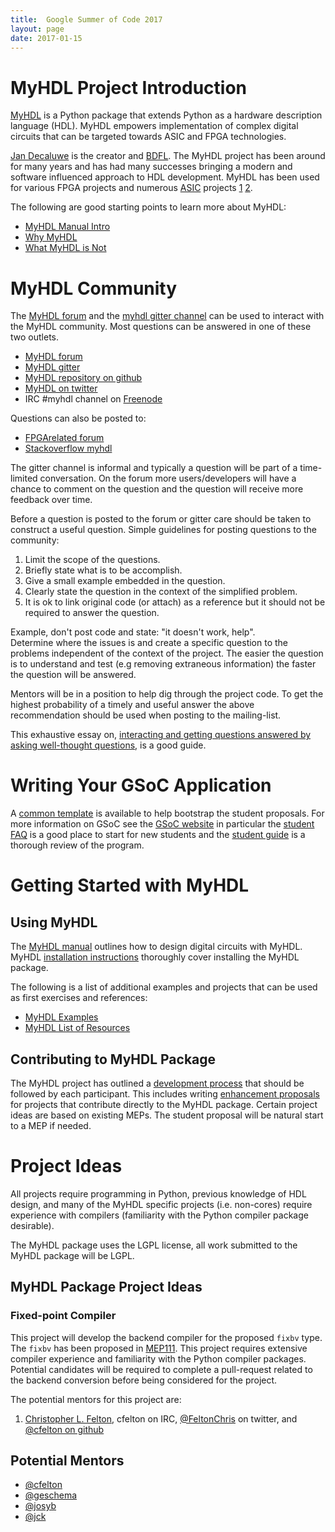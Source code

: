 ```yaml
---
title:  Google Summer of Code 2017
layout: page
date: 2017-01-15
---
```


MyHDL Project Introduction
===========================
[MyHDL](http://www.myhdl.org) is a Python package that extends Python 
as a hardware description language (HDL).  MyHDL empowers implementation
of complex digital circuits that can be targeted towards ASIC and
FPGA technologies.

[Jan Decaluwe](http://www.jandecaluwe.com/) is the creator and 
[BDFL](http://en.wikipedia.org/wiki/Benevolent_dictator_for_life). The 
MyHDL project has been around for many years and has had many successes
bringing a modern and software influenced approach to HDL development.
MyHDL has been used for various FPGA projects and numerous
[ASIC](http://en.wikipedia.org/wiki/Application-specific_integrated_circuit) 
projects [1] [2].

The following are good starting points to learn more about 
MyHDL:

   * [MyHDL Manual Intro](http://docs.myhdl.org/en/latest/manual/preface.html)
   * [Why MyHDL](http://www.myhdl.org/start/why.html)
   * [What MyHDL is Not](http://www.myhdl.org/start/whatitisnot.html)


MyHDL Community
===============
The [MyHDL forum](http://discourse.myhdl.org/) 
and the [myhdl gitter channel](https://gitter.im/myhdl/myhdl) 
can be used to interact with the MyHDL community.  Most questions 
can be answered in one of these two outlets.

   * [MyHDL forum](http://discourse.myhdl.org/)
   * [MyHDL gitter](https://gitter.im/myhdl/myhdl)
   * [MyHDL repository on github](http://github.com/myhdl/myhdl)
   * [MyHDL on twitter](https://twitter.com/MyHDL)
   * IRC #myhdl channel on [Freenode](http://www.freenode.net)

Questions can also be posted to:

   * [FPGArelated forum](https://www.fpgarelated.com/forums)
   * [Stackoverflow myhdl](http://stackoverflow.com/questions/tagged/myhdl)


The gitter channel is informal and typically a question
will be part of a time-limited conversation.  On the forum
more users/developers will have a chance to comment on the question 
and the question will receive more feedback over time.  

Before a question
is posted to the forum or gitter care should be taken to construct
a useful question.  Simple guidelines for posting questions to
the community:

   1. Limit the scope of the questions. 
   2. Briefly state what is to be accomplish.
   3. Give a small example embedded in the question.
   4. Clearly state the question in the context of the 
      simplified problem.
   5. It is ok to link original code (or attach) as a 
      reference but it should not be required to answer 
      the question.

Example, don't post code and state: "it doesn't work, help".  
Determine where the issues is and create a specific question 
to the problems independent of the context of the project.
The easier the question is to understand and test (e.g 
removing extraneous information) the faster the question 
will be answered.

Mentors will be in a position to help dig through the project
code.  To get the highest probability of a timely and useful
answer the above recommendation should be used when posting 
to the mailing-list.
       
This exhaustive essay on, 
[interacting and getting questions answered by asking 
well-thought questions](http://www.catb.org/esr/faqs/smart-questions.html), 
is a good guide.


Writing Your GSoC Application
=============================
A [common template](http://dev.myhdl.org/gsoc/gsoc_app_template.html) 
is available to help bootstrap the student proposals.  For more 
information on GSoC see the [GSoC website](https://developers.google.com/open-source/gsoc/)
in particular the [student FAQ](https://developers.google.com/open-source/gsoc/faq#students) 
is a good place to start for new students and the [student guide](http://en.flossmanuals.net/GSoCStudentGuide/)
is a thorough review of the program.


Getting Started with MyHDL
==========================

Using MyHDL
-----------

The [MyHDL manual](http://docs.myhdl.org/en/latest/index.html) 
outlines how to design digital circuits with MyHDL.  MyHDL
[installation instructions](http://www.myhdl.org/start/installation.html) 
thoroughly cover installing the MyHDL package.

The following
is a list of additional examples and projects that can be used 
as first exercises and references:

   * [MyHDL Examples](http://www.myhdl.org/docs/examples/)
   * [MyHDL List of Resources](http://www.fpgarelated.com/showarticle/43.php)


Contributing to MyHDL Package
-----------------------------
The MyHDL project has outlined a 
[development process](http://dev.myhdl.org/guide.html) 
that should be followed by each participant.  This includes
writing [enhancement proposals](http://dev.myhdl.org/meps/mep-001.html) 
for projects that contribute directly to the MyHDL package.  Certain
project ideas are based on existing MEPs.  The student proposal 
will be natural start to a MEP if needed.


Project Ideas
=============

All projects require programming in Python, previous knowledge of 
HDL design, and many of the MyHDL specific projects (i.e. non-cores)
require experience with compilers (familiarity with the Python
compiler package desirable).


The MyHDL package uses the LGPL license, all work submitted to 
the MyHDL package will be LGPL.


MyHDL Package Project Ideas
---------------------------

### Fixed-point Compiler ###
This project will develop the backend compiler for the proposed
`fixbv` type.  The `fixbv` has been proposed in [MEP111](http://dev.myhdl.org/meps/mep-111.html).
This project requires extensive compiler experience and familiarity with
the Python compiler packages.  Potential candidates will be required
to complete a pull-request related to the backend conversion before
being considered for the project.

The potential mentors for this project are:

   1. [Christopher L. Felton](https://www.fpgarelated.com/blogs-1/nf/Christopher_Felton.php),
      cfelton on IRC, [@FeltonChris](https://twitter.com/FeltonChris) on
      twitter, and [@cfelton on github](https://github.com/cfelton)



Potential Mentors
-----------------

   * [@cfelton](https://github.com/cfelton)
   * [@geschema](https://github.com/geschema)
   * [@josyb](https://github.com/josyb)
   * [@jck](https://github.com/jck)


[1]: http://www.jandecaluwe.com/hdldesign/digmac.html  "MyHDL First ASIC"
[2]: https://www.ll.mit.edu/HPEC/agendas/proc07/Day2/12_Dillon_Poster.pdf  "Accelerating Algorithm"
